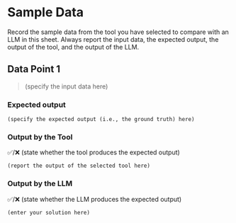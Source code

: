 # Sample Data

Record the sample data from the tool you have selected to compare with an LLM in this sheet. 
Always report the input data, the expected output, the output of the tool, and the output of the LLM.

## Data Point 1

> (specify the input data here)

### Expected output

```text
(specify the expected output (i.e., the ground truth) here)
```

### Output by the Tool

&#9989;/&#10060; (state whether the tool produces the expected output)

```text
(report the output of the selected tool here)
```

### Output by the LLM

&#9989;/&#10060; (state whether the LLM produces the expected output)

```text
(enter your solution here)
```
